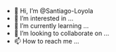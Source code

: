 - 👋 Hi, I’m @Santiago-Loyola
- 👀 I’m interested in ...
- 🌱 I’m currently learning ...
- 💞️ I’m looking to collaborate on ...
- 📫 How to reach me ...

<!---
Santiago-Loyola/Santiago-Loyola is a ✨ special ✨ repository because its `README.md` (this file) appears on your GitHub profile.
You can click the Preview link to take a look at your changes.
--->
